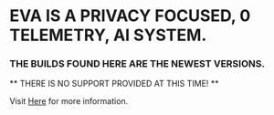 # EVA IS A PRIVACY FOCUSED, 0 TELEMETRY, AI SYSTEM.

### THE BUILDS FOUND HERE ARE THE NEWEST VERSIONS. 

** THERE IS NO SUPPORT PROVIDED AT THIS TIME! **

Visit [Here](https://drive.google.com/drive/folders/1_YJLl1hVmCrTVIno7NeDWZ2p6PG93FaT?usp=sharing) for more information.
